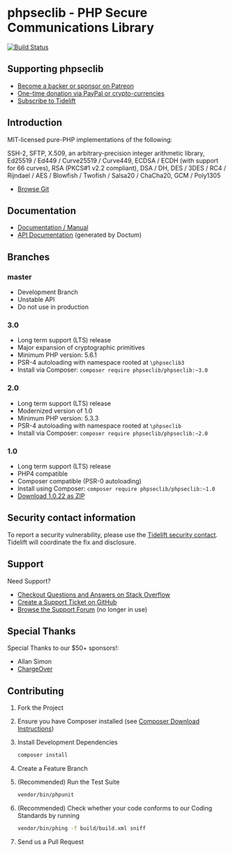 # phpseclib - PHP Secure Communications Library

[![Build Status](https://travis-ci.com/phpseclib/phpseclib.svg?branch=2.0)](https://travis-ci.com/github/phpseclib/phpseclib)

## Supporting phpseclib

- [Become a backer or sponsor on Patreon](https://www.patreon.com/phpseclib)
- [One-time donation via PayPal or crypto-currencies](http://sourceforge.net/donate/index.php?group_id=198487)
- [Subscribe to Tidelift](https://tidelift.com/subscription/pkg/packagist-phpseclib-phpseclib?utm_source=packagist-phpseclib-phpseclib&utm_medium=referral&utm_campaign=readme)

## Introduction

MIT-licensed pure-PHP implementations of the following:

SSH-2, SFTP, X.509, an arbitrary-precision integer arithmetic library, Ed25519 / Ed449 / Curve25519 / Curve449, ECDSA / ECDH (with support for 66 curves), RSA (PKCS#1 v2.2 compliant), DSA / DH, DES / 3DES / RC4 / Rijndael / AES / Blowfish / Twofish / Salsa20 / ChaCha20, GCM / Poly1305

* [Browse Git](https://github.com/phpseclib/phpseclib)

## Documentation

* [Documentation / Manual](https://phpseclib.com/)
* [API Documentation](https://api.phpseclib.com/2.0/) (generated by Doctum)

## Branches

### master

* Development Branch
* Unstable API
* Do not use in production

### 3.0

* Long term support (LTS) release
* Major expansion of cryptographic primitives
* Minimum PHP version: 5.6.1
* PSR-4 autoloading with namespace rooted at `\phpseclib3`
* Install via Composer: `composer require phpseclib/phpseclib:~3.0`

### 2.0

* Long term support (LTS) release
* Modernized version of 1.0
* Minimum PHP version: 5.3.3
* PSR-4 autoloading with namespace rooted at `\phpseclib`
* Install via Composer: `composer require phpseclib/phpseclib:~2.0`

### 1.0

* Long term support (LTS) release
* PHP4 compatible
* Composer compatible (PSR-0 autoloading)
* Install using Composer: `composer require phpseclib/phpseclib:~1.0`
* [Download 1.0.22 as ZIP](http://sourceforge.net/projects/phpseclib/files/phpseclib1.0.22.zip/download)

## Security contact information

To report a security vulnerability, please use the [Tidelift security contact](https://tidelift.com/security). Tidelift will coordinate the fix and disclosure.

## Support

Need Support?

* [Checkout Questions and Answers on Stack Overflow](http://stackoverflow.com/questions/tagged/phpseclib)
* [Create a Support Ticket on GitHub](https://github.com/phpseclib/phpseclib/issues/new)
* [Browse the Support Forum](http://www.frostjedi.com/phpbb/viewforum.php?f=46) (no longer in use)

## Special Thanks

Special Thanks to our $50+ sponsors!:

- Allan Simon
- [ChargeOver](https://chargeover.com/)

## Contributing

1. Fork the Project

2. Ensure you have Composer installed (see [Composer Download Instructions](https://getcomposer.org/download/))

3. Install Development Dependencies

    ``` sh
    composer install
    ```

4. Create a Feature Branch

5. (Recommended) Run the Test Suite

    ``` sh
    vendor/bin/phpunit
    ```
6. (Recommended) Check whether your code conforms to our Coding Standards by running

    ``` sh
    vendor/bin/phing -f build/build.xml sniff
    ```

7. Send us a Pull Request
